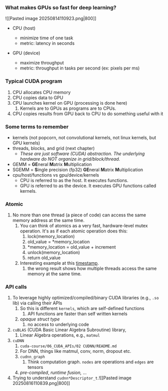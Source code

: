 ### What makes GPUs so fast for deep learning?
![[Pasted image 20250814110923.png|800]]

- CPU (host)
    - minimize time of one task
    - metric: latency in seconds

- GPU (device)
    - maximize throughput
    - metric: throughput in tasks per second (ex: pixels per ms)

### Typical CUDA program
1. CPU allocates CPU memory
2. CPU copies data to GPU
3. CPU launches kernel on GPU (processing is done here)
	1. Kernels are to GPUs as programs are to CPUs.
4. CPU copies results from GPU back to CPU to do something useful with it

### Some terms to remember
- kernels (not popcorn, not convolutional kernels, not linux kernels, but GPU kernels)
- threads, blocks, and grid (next chapter)
	- *These are just software (CUDA) abstraction. The underlying hardware do NOT organize in grid/block/thread.*
- GEMM = **GE**neral **M**atrix **M**ultiplication
- SGEMM = **S**ingle precision (fp32) **GE**neral **M**atrix **M**ultiplication
- cpu/host/functions vs gpu/device/kernels
	- CPU is referred to as the host. It executes functions. 
	- GPU is referred to as the device. It executes GPU functions called kernels.

### Atomic
1. No more than one thread (a piece of code) can access the same memory address at the same time. 
	1. You can think of atomics as a very fast, hardware-level mutex operation. It's as if each atomic operation does this:
		1. lock(memory_location)
		2. old_value = \*memory_location
		3. \*memory_location = old_value + increment
		4. unlock(memory_location)
		5. return old_value
	2. Interesting example at this [timestamp](https://youtu.be/86FAWCzIe_4?t=13002).
		1. the wrong result shows how multiple threads access the same memory at the same time.

### API calls
1. To leverage highly optimized/compiled/binary CUDA libraries (e.g., `.so` lib) via calling their APIs
	1. So this is different `kernels`, which are self-defined functions
		1. API functions are faster than self written kernels
	2. *opaque struct type*
		1. no access to underlying code
2. `cuBLAS` (CUDA Basic Linear Algebra Subroutine) library,
	1. Linear Algebra operations, e.g., `matmul`
3. `cuDNN` 
	1. `cuda-course/06_CUDA_APIs/02 CUDNN/README.md`
	2. For DNN, things like matmul, conv, norm, dropout etc.
	3. `cudnn_graph`
		1. Think computation graph. `nodes` are operations and `edges` are tensors
	4. *pre-compiled*, *runtime fusion,* ...
4. Trying to understand `cudnn*Descriptor_t`.![[Pasted image 20250816110839.png|800]]

